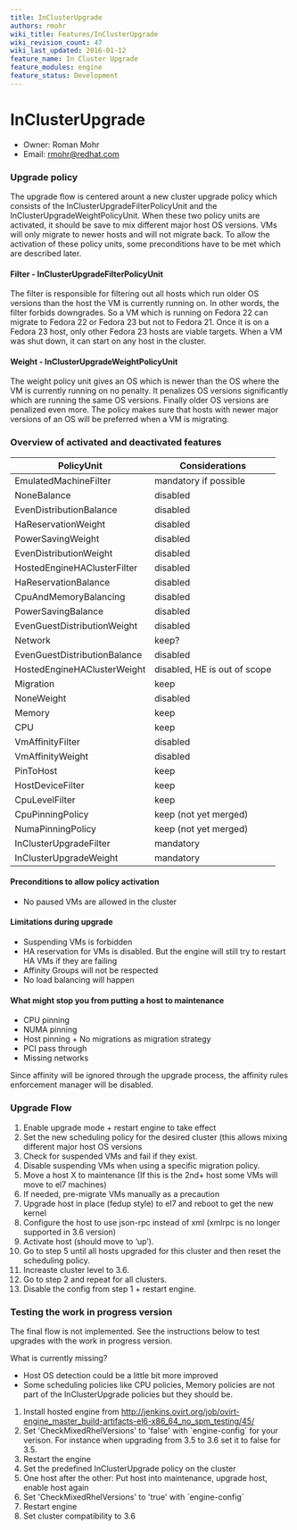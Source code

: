 ```yaml
---
title: InClusterUpgrade
authors: rmohr
wiki_title: Features/InClusterUpgrade
wiki_revision_count: 47
wiki_last_updated: 2016-01-12
feature_name: In Cluster Upgrade
feature_modules: engine
feature_status: Development
---
```


# InClusterUpgrade

*   Owner: Roman Mohr
*   Email: <rmohr@redhat.com>

### Upgrade policy

The upgrade flow is centered arount a new cluster upgrade policy which consists of the InClusterUpgradeFilterPolicyUnit and the InClusterUpgradeWeightPolicyUnit. When these two policy units are activated, it should be save to mix different major host OS versions. VMs will only migrate to newer hosts and will not migrate back. To allow the activation of these policy units, some preconditions have to be met which are described later.

#### Filter - InClusterUpgradeFilterPolicyUnit

The filter is responsible for filtering out all hosts which run older OS versions than the host the VM is currently running on. In other words, the filter forbids downgrades. So a VM which is running on Fedora 22 can migrate to Fedora 22 or Fedora 23 but not to Fedora 21. Once it is on a Fedora 23 host, only other Fedora 23 hosts are viable targets. When a VM was shut down, it can start on any host in the cluster.

#### Weight - InClusterUpgradeWeightPolicyUnit

The weight policy unit gives an OS which is newer than the OS where the VM is currently running on no penalty. It penalizes OS versions significantly which are running the same OS versions. Finally older OS versions are penalized even more. The policy makes sure that hosts with newer major versions of an OS will be preferred when a VM is migrating.

### Overview of activated and deactivated features

| PolicyUnit                   | Considerations               |
|------------------------------|------------------------------|
| EmulatedMachineFilter        | mandatory if possible        |
| NoneBalance                  | disabled                     |
| EvenDistributionBalance      | disabled                     |
| HaReservationWeight          | disabled                     |
| PowerSavingWeight            | disabled                     |
| EvenDistributionWeight       | disabled                     |
| HostedEngineHAClusterFilter  | disabled                     |
| HaReservationBalance         | disabled                     |
| CpuAndMemoryBalancing        | disabled                     |
| PowerSavingBalance           | disabled                     |
| EvenGuestDistributionWeight  | disabled                     |
| Network                      | keep?                        |
| EvenGuestDistributionBalance | disabled                     |
| HostedEngineHAClusterWeight  | disabled, HE is out of scope |
| Migration                    | keep                         |
| NoneWeight                   | disabled                     |
| Memory                       | keep                         |
| CPU                          | keep                         |
| VmAffinityFilter             | disabled                     |
| VmAffinityWeight             | disabled                     |
| PinToHost                    | keep                         |
| HostDeviceFilter             | keep                         |
| CpuLevelFilter               | keep                         |
| CpuPinningPolicy             | keep (not yet merged)        |
| NumaPinningPolicy            | keep (not yet merged)        |
| InClusterUpgradeFilter       | mandatory                    |
| InClusterUpgradeWeight       | mandatory                    |

#### Preconditions to allow policy activation

*   No paused VMs are allowed in the cluster

#### Limitations during upgrade

*   Suspending VMs is forbidden
*   HA reservation for VMs is disabled. But the engine will still try to restart HA VMs if they are failing
*   Affinity Groups will not be respected
*   No load balancing will happen

#### What might stop you from putting a host to maintenance

*   CPU pinning
*   NUMA pinning
*   Host pinning + No migrations as migration strategy
*   PCI pass through
*   Missing networks

Since affinity will be ignored through the upgrade process, the affinity rules enforcement manager will be disabled.

### Upgrade Flow

1.  Enable upgrade mode + restart engine to take effect
2.  Set the new scheduling policy for the desired cluster (this allows mixing different major host OS versions
3.  Check for suspended VMs and fail if they exist.
4.  Disable suspending VMs when using a specific migration policy.
5.  Move a host X to maintenance (If this is the 2nd+ host some VMs will move to el7 machines)
6.  If needed, pre-migrate VMs manually as a precaution
7.  Upgrade host in place (fedup style) to el7 and reboot to get the new kernel
8.  Configure the host to use json-rpc instead of xml (xmlrpc is no longer supported in 3.6 version)
9.  Activate host (should move to ‘up’).
10. Go to step 5 until all hosts upgraded for this cluster and then reset the scheduling policy.
11. Increaste cluster level to 3.6.
12. Go to step 2 and repeat for all clusters.
13. Disable the config from step 1 + restart engine.

### Testing the work in progress version

The final flow is not implemented. See the instructions below to test upgrades with the work in progress version.

What is currently missing?

*   Host OS detection could be a little bit more improved
*   Some scheduling policies like CPU policies, Memory policies are not part of the InClusterUpgrade policies but they should be.

1.  Install hosted engine from <http://jenkins.ovirt.org/job/ovirt-engine_master_build-artifacts-el6-x86_64_no_spm_testing/45/>
2.  Set 'CheckMixedRhelVersions' to 'false' with \`engine-config\` for your verison. For instance when upgrading from 3.5 to 3.6 set it to false for 3.5.
3.  Restart the engine
4.  Set the predefined InClusterUpgrade policy on the cluster
5.  One host after the other: Put host into maintenance, upgrade host, enable host again
6.  Set 'CheckMixedRhelVersions' to 'true' with \`engine-config\`
7.  Restart engine
8.  Set cluster compatibility to 3.6
